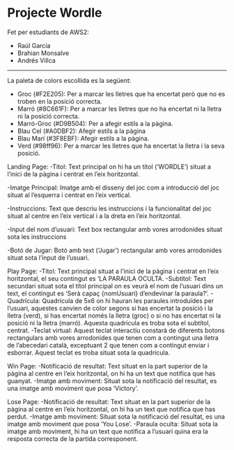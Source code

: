 # Projecte Wordle
Fet per estudiants de AWS2:
- Raúl García
- Brahian Monsalve
- Andrés Villca
-----------------------------------------------------------------------------------------------------------------------------------------------------------------------

La paleta de colors escollida es la següent:
-	Groc (#F2E205): Per a marcar les lletres que ha encertat però que no es troben en la posició correcta.
-	Marró (#8C661F): Per a marcar les lletres que no ha encertat ni la lletra ni la posició correcta.
-	Marró-Groc (#D9B504): Per a afegir estils a la pàgina.
-	Blau Cel (#A0DBF2): Afegir estils a la pàgina
-	Blau Marí (#3F8EBF): Afegir estils a la pàgina.
-	Verd (#98ff96): Per a marcar les lletres que ha encertat la lletra i la seva posició.

Landing Page: 
-Títol: Text principal on hi ha un títol (‘WORDLE’) situat a l’inici de la pàgina i centrat en l’eix horitzontal.

-Imatge Principal: Imatge amb el disseny del joc com a introducció del joc situat al l’esquerra i centrat en l’eix vertical.

-Instruccions: Text que descriu les instruccions i la funcionalitat del joc situat al centre en l’eix vertical i a la dreta en l’eix horitzontal.

-Input del nom d’usuari: Text box rectangular amb vores arrodonides situat sota les instruccions

-Botó de Jugar: Botó amb text (‘Jugar’) rectangular amb vores arrodonides situat sota l’input de l’usuari.

Play Page:
-Títol: Text principal situat a l’inici de la pàgina i centrat en l’eix horitzontal, el seu contingut es ‘LA PARAULA OCULTA.
-Subtítol: Text secundari situat sota el títol principal on es veurà el nom de l’usuari dins un text, el contingut es ‘Serà capaç {nomUsuari} d’endevinar la paraula?’.
-Quadrícula: Quadrícula de 5x6 on hi hauran les paraules introduïdes per l’usuari, aquestes canvien de color segons si has encertat la posició i la lletra (verd), si has encertat només la lletra (groc) o si no has encertat ni la posició ni la lletra (marró). Aquesta quadrícula es troba sota el subtítol, centrat.
-Teclat virtual: Aquest teclat interactiu constarà de diferents botons rectangulars amb vores arrodonides que tenen com a contingut una lletra de l’abecedari català, exceptuant 2 que tenen com a contingut enviar i esborrar. Aquest teclat es troba situat sota la quadrícula.

Win Page:
-Notificació de resultat: Text situat en la part superior de la pàgina al centre en l’eix horitzontal, on hi ha un text que notifica que has guanyat.
-Imatge amb moviment: Situat sota la notificació del resultat, es una imatge amb moviment que posa ‘Victory’.

Lose Page:
-Notificació de resultat: Text situat en la part superior de la pàgina al centre en l’eix horitzontal, on hi ha un text que notifica que has perdut.
-Imatge amb moviment: Situat sota la notificació del resultat, es una imatge amb moviment que posa ‘You Lose’.
-Paraula oculta: Situat sota la imatge amb moviment, hi ha un text que notifica a l’usuari quina era la resposta correcta de la partida corresponent.


